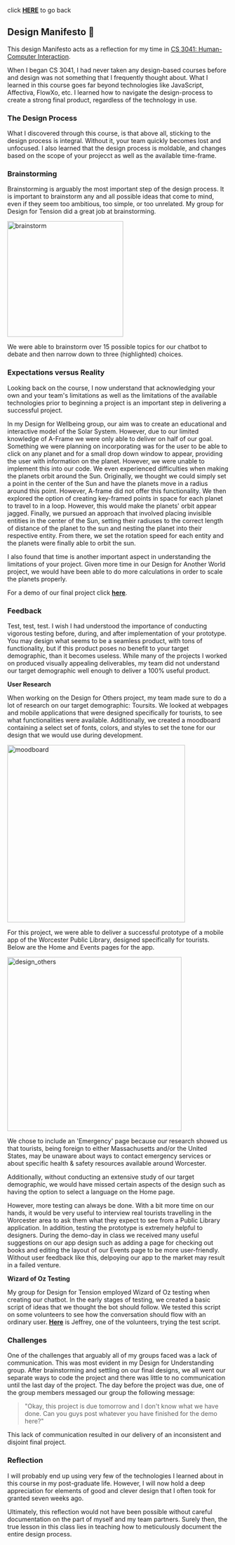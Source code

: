 click **[HERE](README.md)** to go back

## Design Manifesto 📝
This design Manifesto acts as a reflection for my time in [CS 3041: Human-Computer Interaction](https://cs3041-18d.github.io/).

When I began CS 3041, I had never taken any design-based courses before and design was not something that I frequently thought about. What I learned in this course goes far beyond technologies like JavaScript, Affectiva, FlowXo, etc. I learned how to navigate the design-process to create a strong final product, regardless of the technology in use. 
 
### The Design Process
What I discovered through this course, is that above all, sticking to the design process is integral. Without it, your team quickly becomes lost and unfocused. I also learned that the design process is moldable, and changes based on the scope of your projecct as well as the available time-frame. 

### Brainstorming
Brainstorming is arguably the most important step of the design process. It is important to brainstorm any and all possible ideas that come to mind, even if they seem too ambitious, too simple, or too unrelated. My group for Design for Tension did a great job at brainstorming. 

<img width="264" alt="brainstorm" src="https://user-images.githubusercontent.com/6757445/39476499-2944aa40-4d2a-11e8-839f-55caa80054f3.PNG">

We were able to brainstorm over 15 possible topics for our chatbot to debate and then narrow down to three (highlighted) choices. 

### Expectations versus Reality
Looking back on the course, I now understand that acknowledging your own and your team's limitations as well as the limitations of the available technologies prior to beginning a project is an important step in delivering a successful project.

In my Design for Wellbeing group, our aim was to create an educational and interactive model of the Solar System. However, due to our limited knowledge of A-Frame we were only able to deliver on half of our goal. Something we were planning on incorporating was for the user to be able to click on any planet and for a small drop down window to appear, providing the user with information on the planet. However, we were unable to implement this into our code. We even experienced difficulties when making the planets orbit around the Sun. Originally, we thought we could simply set a point in the center of the Sun and have the planets move in a radius around this point. However, A-frame did not offer this functionality. We then explored the option of creating key-framed points in space for each planet to travel to in a loop. However, this would make the planets' orbit appear jagged. Finally, we pursued an approach that involved placing invisible entities in the center of the Sun, setting their radiuses to the correct length of distance of the planet to the sun and nesting the planet into their respective entity. From there, we set the rotation speed for each entity and the planets were finally able to orbit the sun. 

I also found that time is another important aspect in understanding the limitations of your project. Given more time in our Design for Another World project, we would have been able to do more calculations in order to scale the planets properly. 

For a demo of our final project click **[here](http://users.wpi.edu/~mbosik/AnotherWorld/)**. 

### Feedback
Test, test, test. I wish I had understood the importance of conducting vigorous testing before, during, and after implementation of your prototype. You may design what seems to be a seamless product, with tons of functionality, but if this product poses no benefit to your target demographic, than it becomes useless. 
While many of the projects I worked on produced visually appealing deliverables, my team did not understand our target demographic well enough to deliver a 100% useful product. 

**User Research**

When working on the Design for Others project, my team made sure to do a lot of research on our target demographic: Toursits. We looked at webpages and mobile applications that were designed specifically for tourists, to see what functionalities were available. Additionally, we created a moodboard containing a select set of fonts, colors, and styles to set the tone for our design that we would use during development. 

<img width="405" alt="moodboard" src="https://user-images.githubusercontent.com/6757445/39445007-9591a6ba-4c87-11e8-98fd-2000b1a34965.PNG">

For this project, we were able to deliver a successful prototype of a mobile app of the Worcester Public Library, designed specifically for tourists. 
Below are the Home and Events pages for the app. 

<img width="397" alt="design_others" src="https://user-images.githubusercontent.com/6757445/39433597-426f365a-4c64-11e8-9870-a91f6c88aa9c.PNG">

We chose to include an 'Emergency' page because our research showed us that tourists, being foreign to either Massachusetts and/or the United States, may be unaware about ways to contact emergency services or about specific health & safety resources available around Worcester. 

Additionally, without conducting an extensive study of our target demographic, we would have missed certain aspects of the design such as having the option to select a language on the Home page. 

However, more testing can always be done. With a bit more time on our hands, it would be very useful to interview real tourists travelling in the Worcester area to ask them what they expect to see from a Public Library application. In addition, testing the prototype is extremely helpful to designers. During the demo-day in class we received many useful suggestions on our app design such as adding a page for checking out books and editing the layout of our Events page to be more user-friendly. Without user feedback like this, delpoying our app to the market may result in a failed venture. 

**Wizard of Oz Testing**

My group for Design for Tension employed Wizard of Oz testing when creating our chatbot. In the early stages of testing, we created a basic script of ideas that we thought the bot should follow. We tested this script on some volunteers to see how the conversation should flow with an ordinary user. **[Here](https://www.youtube.com/watch?time_continue=2&v=0g6YfH9GGCA)** is Jeffrey, one of the volunteers, trying the test script.


### Challenges
One of the challenges that arguably all of my groups faced was a lack of communication. This was most evident in my Design for Understanding group. After brainstorming and settling on our final designs, we all went our separate ways to code the project and there was little to no communication until the last day of the project. The day before the project was due, one of the group members messaged our group the following message: 

> "Okay, this project is due tomorrow and I don't know what we have done. Can you guys post whatever you have finished for the demo here?"

This lack of communication resulted in our delivery of an inconsistent and disjoint final project. 

### Reflection
I will probably end up using very few of the technologies I learned about in this course in my post-graduate life. However, I will now hold a deep appreciation for elements of good and clever design that I often took for granted seven weeks ago.

Ultimately, this reflection would not have been possible without careful documentation on the part of myself and my team partners. Surely then, the true lesson in this class lies in teaching how to meticulously document the entire design process. 
